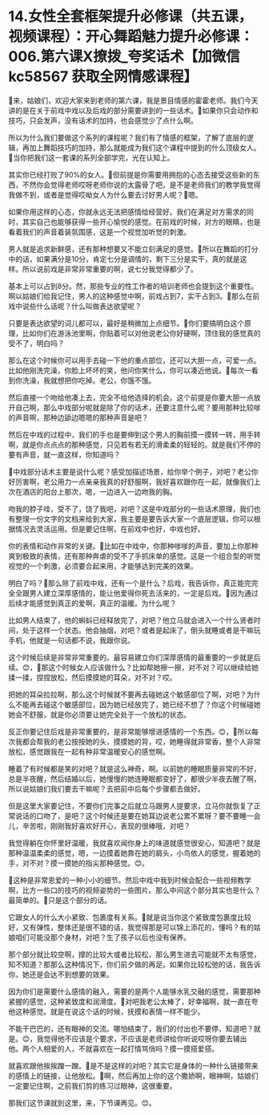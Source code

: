 # 14.女性全套框架提升必修课（共五课，视频课程）：开心舞蹈魅力提升必修课：006.第六课X撩拨_夸奖话术【加微信 kc58567 获取全网情感课程】

🎼来，姑娘们，欢迎大家来到老师的第六课，我是景目情感的霍霍老师。我们今天讲的是在关于前戏中戏以及后戏的部分需要讲到的一些话术。🎼如果你只会动作和技巧，只会发声，没有话术的加持，也会感觉少了点什么啊。

所以为什么我们要做这个系列的课程呢？我们有了情感的框架，了解了底层的逻辑，再加上舞蹈技巧的加持，那么就能成为我们这个课程中提到的什么顶级女人。🎼当你把我们这一套课的系列全部学完，光在认知上。

其实你已经打败了90%的女人。🎼但前提是你需要用拥抱的心态去接受这些新的东西，不然你会觉得老师哎呀老师你说的太露骨了吧，是不是老师我们的教学我觉得我做不到，或者是觉得哎呦女人为什么要去讨好男人呢？🎼嗯。

如果你用这样的心态，你就永远无法把感情给经营好。我们在满足对方需求的同时，其实自己也能够获得一些开心愉悦的感觉。在前戏的时候，对方的眼睛，也是看着我们的声音着装氛围感，这是一个视觉加听觉的刺激。

男人就是追求新鲜感，还有那种想要又不能立刻满足的感觉。🎼所以在舞蹈的打分中的话，如果满分是10分，肯定七分是调情的，剩下三分是实干，真的就是这样。所以说前戏是非常非常重要的啊，说七分我觉得都少了。

基本上可以占到8分。然，那些专业的性工作者的培训老师也会提到这个重要性。啊以姑娘们给我记住，男人的这种感觉中啊，前戏占到7，实干占到3。🎼那么在前戏中说些什么话呢？什么叫做表达欲望呢？

只要是表达欲望的词儿都可以，最好是稍微加上点细节。🎼你们要搞明白这个原理，比如你们在游泳池里啊，你贴着可以对他说老公你好硬啊，顶住我的感觉真的受不了，明白吗？

那么在这个时候你可以用手去碰一下他的重点部位，还可以大胆一点，可爱一点。比如他刚洗完澡，你脸上坏坏的笑，他问你笑什么，你可以凑近他说。🎼每次一看到你洗澡，我就想把你吃掉。老公，你饿不饿。

然后直接一个吻给他凑上去，完全不给他选择的机会。这个前提是你要大胆一点放开自己啊，那么中戏部分呢就是除了你的话术，还要注意什么呢？要用那种比较嗲的声音啊，那种边舔边嗯嗯的那种声音是吧？

然后在中戏的过程中，我们的手也是要伸到这个男人的胸前摸一摸转一转，用手转啊，就是你点点点的那种感觉，只见若有若无的滑柔柔的轻轻的。就是我们不停的要有声音，就一直这样，你知道吗？

🎼中戏部分话术主要是说什么呢？感受加描述场景，给你举个例子，对吧？老公你好厉害啊，老公用力一点亲亲我真的好舒服啊，我好喜欢跟你在一起，就像我们上次在酒店的阳台上那次，嗯，一边进入一边吻我的胸。

吻我的脖子哇，受不了，饶了我吧，对吧？这是中戏部分的一些话术原理，我们也有整理一份文字的文档来给到大家，我主要是要告诉大家一个底层逻辑，你可以根据情况去灵活运用。但是要记住啊，在前戏中也好，中戏也好。

你的表情和动作非常的关键。🎼比如在中戏中，你那种嗲嗲的声音，要加上你那种爽到极致的表情，还有那种奔虐的受不了手抓床单的感觉。这是一个组合型的听觉视觉的一个刺激，必须要合起来用，才能够达到完美的效果。

明白了吗？🎼那么除了前戏中戏，还有一个是什么？后戏，我告诉你，真正能完完全全跟男人建立深厚感情的，能让他爱得你死去活来的，一定是后戏。🎼因为通过后续才能感觉到真正的爱啊，真正的温暖。为什么呢？

比如男人结束了，他的蝌蚪已经释放完了，对吧？他立马就会进入一个什么贤者时间，处于这样一个状态。他会抽烟，对吧？或者是起床了，倒头就睡或者是干嘛玩手机，他就是一句话都不说，我跟你说。

这个时候后续是非常非常重要的。最容易建立你们深厚感情的最重要的一步就是后续。😊，🎼那这个时候女人应该做什么？比如帮她擦一擦，对不对？可以继续给她揉一揉，捏捏放松，然后摸摸她的耳朵，对不对？哎。

把她的耳朵拉拉啊，那么这个时候就不要再去碰她这个敏感部位了啊，对吧？为什么不能再去碰这个敏感部位，因为她已经放完了，她已经不想了？你这个时候碰她她会不舒服，就是你必须要让她完全处于一个放松的状态。

反正你要记住后戏是非常重要的，是非常能够增进感情的一个东西。😊，🎼所以每次我都会帮我的老公按按她的头，摸摸她的背，哎，她睡得就非常香，整个人非常放松，感觉跟我在一起有种非常温暖安心的感觉啊。

睡着了有时候都是笑的对吧？就是这么神奇，啊。以前她的睡眠质量非常的不好，总是半夜醒，然后结婚以后，她慢慢的她连睡眠都变好了，都很少半夜去醒了啊，所以说姑娘们我们要去干嘛呢？去把前中后每个步骤都去做好。

但是这里大家要记住，不要你们完事之后就立马跟男人提要求，立马你就恢复了正常说话的口吻了，是吧？这个时候还是要在她耳边说老公累不累呀？要不要睡一会儿，辛苦啦，刚刚我好喜欢好开心，表现的很棒哦，对吧？

我觉得躺在你怀里好温暖，我就喜欢闻你身上的味道就感觉很安心，知道吧？就是那种温温柔柔的感觉，嗯，一边摸着她靠在她的肩头，小鸟依人的感觉，握着她的手，对不对？摸一摸她的指尖那种感觉。😊。

🎼这种是非常恩爱的一种小小的细节。然后中戏中我到时候会配合一些视频教学啊，比方一些口的技巧的视频姿势的一些图片。那么中间这个部分其实也是什么？最简单的。🎼只是这个部分的话。

它跟女人的什么大小紧致、包裹度有关系。🎼就是说当你这个紧致度包裹度比较好，又有弹性，整体还是很不错的话，我觉得那是可以锦上添花的，懂吗？有的姑娘咱们可能没那个身材，对吧？生了孩子以后也没有保养。

那个部分就比较空啊，撑的比较大或者比较松，那么男生进去可能就不太有感觉，知不知道？那那么这种情况下，你们前夕做的再足。如果你比较松弛的话，我告诉你，她还是会达不到想要的效果。

因为你们是需要什么感情的融入，需要的是两个人能够水乳交融的感觉，需要那种紧握的感觉，这种紧致度和润滑度。🎼对吧我老公太棒了，好幸福啊，就一直在夸他这种感觉。就是在说这个话的时候，抚摸和表情一样不能少。

不能干巴巴的，还有眼神的交流。哪怕结束了，我们的付出也不要停，知道吧？就是。😊，我觉得他不应该是个要求，不应该是老师讲给你听说哎呀你要去辅出他。两个人相爱的人，不就喜欢在一起打情骂俏吗？摸一摸搭爱搭。

就喜欢跟他挨挨蹭一蹭。🎼是不是这样的对吧？其实它是身体的一种什么链接带来的感情上的链接，让他放松。🎼啊，然后再加上你的这个撒娇啊，眼神啊，姑娘们一定要记住啊，之前我们剪的练习过眼神，这很重要。

那我们这节课就到这里，来，下节课再见。😊。